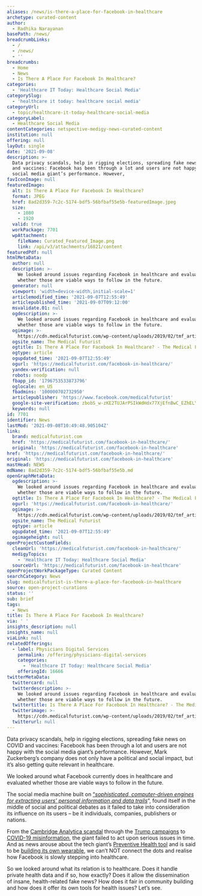 ```yaml
---
aliases: /news/is-there-a-place-for-facebook-in-healthcare
archetype: curated-content
author:
  - Radhika Narayanan
basePath: /news/
breadcrumbLinks:
  - /
  - /news/
  - ''
breadcrumbs:
  - Home
  - News
  - Is There A Place For Facebook In Healthcare?
categories:
  - 'Healthcare IT Today: Healthcare Social Media'
categorySlug:
  - 'healthcare it today: healthcare social media'
categoryUrl:
  - topic/healthcare-it-today-healthcare-social-media
categoryLabel:
  - Healthcare Social Media
contentCategories: netspective-medigy-news-curated-content
institution: null
offering: null
layOut: single
date: '2021-09-08'
description: >-
  Data privacy scandals, help in rigging elections, spreading fake news on COVID
  and vaccines: Facebook has been through a lot and users are not happy with the
  social media giant’s performance. However,
favIconImage: null
featuredImage:
  alt: Is There A Place For Facebook In Healthcare?
  format: JPEG
  href: 8ad2d359-7c2c-5174-bdf5-56bfbaf55e5b-featuredImage.jpeg
  size:
    - 1080
    - 1920
  valid: true
  workPackage: 7701
  wpAttachment:
    fileName: Curated_Featured_Image.png
    link: /api/v3/attachments/16821/content
featuredPdf: null
htmlMetaData:
  author: null
  description: >-
    We looked around issues regarding Facebook in healthcare and evaluated
    whether those are viable ways to follow in the future.
  generator: null
  viewport: 'width=device-width,initial-scale=1'
  articlemodified_time: '2021-09-07T12:55:49'
  articlepublished_time: '2021-09-07T09:12:00'
  msvalidate.01: null
  ogdescription: >-
    We looked around issues regarding Facebook in healthcare and evaluated
    whether those are viable ways to follow in the future.
  ogimage: >-
    https://cdn.medicalfuturist.com/wp-content/uploads/2019/02/tmf_article_289-01.png
  ogsite_name: The Medical Futurist
  ogtitle: Is There A Place For Facebook In Healthcare? - The Medical Futurist
  ogtype: article
  ogupdated_time: '2021-09-07T12:55:49'
  ogurl: 'https://medicalfuturist.com/facebook-in-healthcare/'
  yandex-verification: null
  robots: noodp
  fbapp_id: '1796753533873796'
  oglocale: en_US
  fbadmins: '100000702732950'
  articlepublisher: 'https://www.facebook.com/medicalfuturist'
  google-site-verification: zbobS_w-zKE2TUJArPSIkWdHdx77XjEfnBwC_EZhELY
  keywords: null
id: 7701
identifier: News
lastMod: '2021-09-08T10:49:48.905104Z'
link:
  brand: medicalfuturist.com
  href: 'https://medicalfuturist.com/facebook-in-healthcare/'
  original: 'https://medicalfuturist.com/facebook-in-healthcare'
href: 'https://medicalfuturist.com/facebook-in-healthcare/'
original: 'https://medicalfuturist.com/facebook-in-healthcare'
mastHead: NEWS
mdName: 8ad2d359-7c2c-5174-bdf5-56bfbaf55e5b.md
openGraphMetaData:
  ogdescription: >-
    We looked around issues regarding Facebook in healthcare and evaluated
    whether those are viable ways to follow in the future.
  ogtitle: Is There A Place For Facebook In Healthcare? - The Medical Futurist
  ogurl: 'https://medicalfuturist.com/facebook-in-healthcare/'
  ogimage: >-
    https://cdn.medicalfuturist.com/wp-content/uploads/2019/02/tmf_article_289-01.png
  ogsite_name: The Medical Futurist
  ogtype: article
  ogupdated_time: '2021-09-07T12:55:49'
  ogimageheight: null
openProjectCustomFields:
  cleanUrl: 'https://medicalfuturist.com/facebook-in-healthcare/'
  medigyTopics:
    - 'Healthcare IT Today: Healthcare Social Media'
  sourceUrl: 'https://medicalfuturist.com/facebook-in-healthcare'
openProjectWorkPackageType: Curated Content
searchCategory: News
slug: medicalfuturist-is-there-a-place-for-facebook-in-healthcare
source: open-project-curations
status: ''
sub: brief
tags:
  - News
title: Is There A Place For Facebook In Healthcare?
via: ' '
insights_description: null
insights_name: null
viaLink: null
relatedOfferings:
  - label: Physicians Digital Services
    permalink: /offering/physicians-digital-services
    categories:
      - 'Healthcare IT Today: Healthcare Social Media'
    offeringId: 16666
twitterMetaData:
  twittercard: null
  twitterdescription: >-
    We looked around issues regarding Facebook in healthcare and evaluated
    whether those are viable ways to follow in the future.
  twittertitle: Is There A Place For Facebook In Healthcare? - The Medical Futurist
  twitterimage: >-
    https://cdn.medicalfuturist.com/wp-content/uploads/2019/02/tmf_article_289-01.png
  twitterurl: null
---
```

<p>Data privacy scandals, help in rigging elections, spreading fake news on COVID and vaccines: Facebook has been through a lot and users are not happy with the social media giant’s performance. However, Mark Zuckerberg’s company does not only have a political and social impact, but it’s also getting quite relevant in healthcare.</p><p>We looked around what Facebook currently does in healthcare and evaluated whether those are viable ways to follow in the future.</p><p>The social media machine built on <a href="https://www.theguardian.com/commentisfree/2017/nov/19/how-tech-leaders-delivered-us-into-evil-john-naughton">“<i>sophisticated, computer-driven engines for extracting users’ personal information and data trails</i></a>“, found itself in the middle of social and political debates as it failed to take into consideration its influence on its users – be it individuals, companies, publishers or nations.</p><p>From the <a href="https://www.nytimes.com/2018/04/04/us/politics/cambridge-analytica-scandal-fallout.html">Cambridge Analytica scandal</a> through the <a href="https://apnews.com/article/facebook-ban-trump-timeline-e1ce70879eca7cfa3a28f66cb3c8d685">Trump campaigns</a> to <a href="https://www.businessinsider.com/facebook-vaccine-covid-misinformation-social-media-nytimes-report-2021-7">COVID-19 misinformation</a>, the giant failed to act upon serious issues in time. And as news arouse about the tech giant’s <a href="https://techcrunch.com/2019/10/28/facebook-unveils-its-first-foray-into-personal-digital-healthcare-tools/?guccounter=1">Preventive Health tool</a> and is said to be <a href="https://www.fastcompany.com/90606044/facebook-health-tracker-wearable">building its own wearable</a>, we can’t NOT connect the dots and realise how Facebook is slowly stepping into healthcare.</p><p>So we looked around what its relation is to healthcare. Does it handle private health data and if so, how exactly? Does it allow the dissemination of insane, health-related fake news? How does it fair in community building and how does it offer its own tools for health issues? Let’s see.</p>